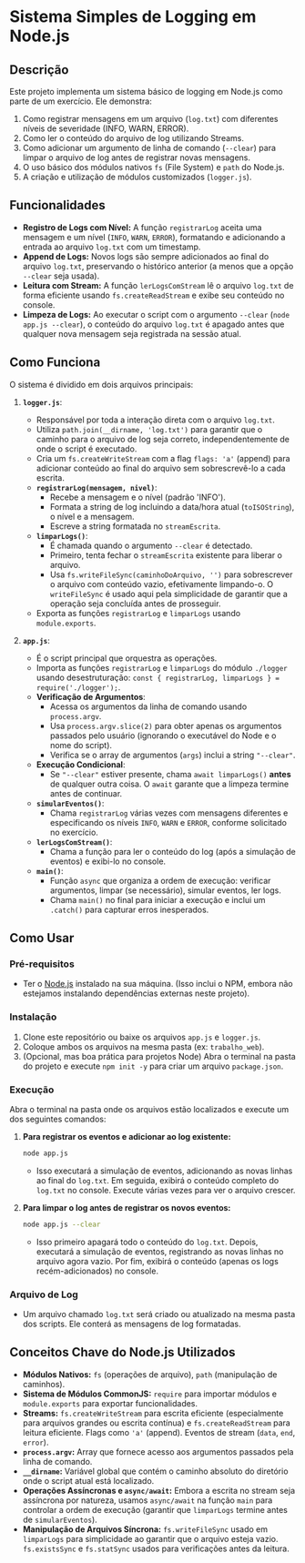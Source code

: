 # Sistema Simples de Logging em Node.js

## Descrição

Este projeto implementa um sistema básico de logging em Node.js como parte de um exercício. Ele demonstra:
1.  Como registrar mensagens em um arquivo (`log.txt`) com diferentes níveis de severidade (INFO, WARN, ERROR).
2.  Como ler o conteúdo do arquivo de log utilizando Streams.
3.  Como adicionar um argumento de linha de comando (`--clear`) para limpar o arquivo de log antes de registrar novas mensagens.
4.  O uso básico dos módulos nativos `fs` (File System) e `path` do Node.js.
5.  A criação e utilização de módulos customizados (`logger.js`).

## Funcionalidades

*   **Registro de Logs com Nível:** A função `registrarLog` aceita uma mensagem e um nível (`INFO`, `WARN`, `ERROR`), formatando e adicionando a entrada ao arquivo `log.txt` com um timestamp.
*   **Append de Logs:** Novos logs são sempre adicionados ao final do arquivo `log.txt`, preservando o histórico anterior (a menos que a opção `--clear` seja usada).
*   **Leitura com Stream:** A função `lerLogsComStream` lê o arquivo `log.txt` de forma eficiente usando `fs.createReadStream` e exibe seu conteúdo no console.
*   **Limpeza de Logs:** Ao executar o script com o argumento `--clear` (`node app.js --clear`), o conteúdo do arquivo `log.txt` é apagado antes que qualquer nova mensagem seja registrada na sessão atual.

## Como Funciona

O sistema é dividido em dois arquivos principais:

1.  **`logger.js`**:
    *   Responsável por toda a interação direta com o arquivo `log.txt`.
    *   Utiliza `path.join(__dirname, 'log.txt')` para garantir que o caminho para o arquivo de log seja correto, independentemente de onde o script é executado.
    *   Cria um `fs.createWriteStream` com a flag `flags: 'a'` (append) para adicionar conteúdo ao final do arquivo sem sobrescrevê-lo a cada escrita.
    *   **`registrarLog(mensagem, nivel)`**:
        *   Recebe a mensagem e o nível (padrão 'INFO').
        *   Formata a string de log incluindo a data/hora atual (`toISOString`), o nível e a mensagem.
        *   Escreve a string formatada no `streamEscrita`.
    *   **`limparLogs()`**:
        *   É chamada quando o argumento `--clear` é detectado.
        *   Primeiro, tenta fechar o `streamEscrita` existente para liberar o arquivo.
        *   Usa `fs.writeFileSync(caminhoDoArquivo, '')` para sobrescrever o arquivo com conteúdo vazio, efetivamente limpando-o. O `writeFileSync` é usado aqui pela simplicidade de garantir que a operação seja concluída antes de prosseguir.
    *   Exporta as funções `registrarLog` e `limparLogs` usando `module.exports`.

2.  **`app.js`**:
    *   É o script principal que orquestra as operações.
    *   Importa as funções `registrarLog` e `limparLogs` do módulo `./logger` usando desestruturação: `const { registrarLog, limparLogs } = require('./logger');`.
    *   **Verificação de Argumentos**:
        *   Acessa os argumentos da linha de comando usando `process.argv`.
        *   Usa `process.argv.slice(2)` para obter apenas os argumentos passados pelo usuário (ignorando o executável do Node e o nome do script).
        *   Verifica se o array de argumentos (`args`) inclui a string `"--clear"`.
    *   **Execução Condicional**:
        *   Se `"--clear"` estiver presente, chama `await limparLogs()` **antes** de qualquer outra coisa. O `await` garante que a limpeza termine antes de continuar.
    *   **`simularEventos()`**:
        *   Chama `registrarLog` várias vezes com mensagens diferentes e especificando os níveis `INFO`, `WARN` e `ERROR`, conforme solicitado no exercício.
    *   **`lerLogsComStream()`**:
        *   Chama a função para ler o conteúdo do log (após a simulação de eventos) e exibi-lo no console.
    *   **`main()`**:
        *   Função `async` que organiza a ordem de execução: verificar argumentos, limpar (se necessário), simular eventos, ler logs.
        *   Chama `main()` no final para iniciar a execução e inclui um `.catch()` para capturar erros inesperados.

## Como Usar

### Pré-requisitos

*   Ter o [Node.js](https://nodejs.org/) instalado na sua máquina. (Isso inclui o NPM, embora não estejamos instalando dependências externas neste projeto).

### Instalação

1.  Clone este repositório ou baixe os arquivos `app.js` e `logger.js`.
2.  Coloque ambos os arquivos na mesma pasta (ex: `trabalho_web`).
3.  (Opcional, mas boa prática para projetos Node) Abra o terminal na pasta do projeto e execute `npm init -y` para criar um arquivo `package.json`.

### Execução

Abra o terminal na pasta onde os arquivos estão localizados e execute um dos seguintes comandos:

1.  **Para registrar os eventos e adicionar ao log existente:**
    ```bash
    node app.js
    ```
    *   Isso executará a simulação de eventos, adicionando as novas linhas ao final do `log.txt`. Em seguida, exibirá o conteúdo completo do `log.txt` no console. Execute várias vezes para ver o arquivo crescer.

2.  **Para limpar o log antes de registrar os novos eventos:**
    ```bash
    node app.js --clear
    ```
    *   Isso primeiro apagará todo o conteúdo do `log.txt`. Depois, executará a simulação de eventos, registrando as novas linhas no arquivo agora vazio. Por fim, exibirá o conteúdo (apenas os logs recém-adicionados) no console.

### Arquivo de Log

*   Um arquivo chamado `log.txt` será criado ou atualizado na mesma pasta dos scripts. Ele conterá as mensagens de log formatadas.

## Conceitos Chave do Node.js Utilizados

*   **Módulos Nativos:** `fs` (operações de arquivo), `path` (manipulação de caminhos).
*   **Sistema de Módulos CommonJS:** `require` para importar módulos e `module.exports` para exportar funcionalidades.
*   **Streams:** `fs.createWriteStream` para escrita eficiente (especialmente para arquivos grandes ou escrita contínua) e `fs.createReadStream` para leitura eficiente. Flags como `'a'` (append). Eventos de stream (`data`, `end`, `error`).
*   **`process.argv`:** Array que fornece acesso aos argumentos passados pela linha de comando.
*   **`__dirname`:** Variável global que contém o caminho absoluto do diretório onde o script atual está localizado.
*   **Operações Assíncronas e `async/await`:** Embora a escrita no stream seja assíncrona por natureza, usamos `async/await` na função `main` para controlar a ordem de execução (garantir que `limparLogs` termine antes de `simularEventos`).
*   **Manipulação de Arquivos Síncrona:** `fs.writeFileSync` usado em `limparLogs` para simplicidade ao garantir que o arquivo esteja vazio. `fs.existsSync` e `fs.statSync` usados para verificações antes da leitura.
